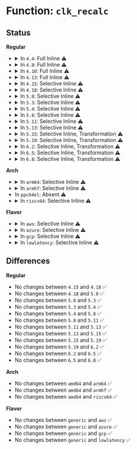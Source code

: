 # Function: <code>clk_recalc</code>

## Status
<b>Regular</b>
<ul>
<li>
<details>
<summary>In <code>4.4</code>: Full Inline ⚠️</summary>

**Collision:** Unique Static

**Inline:** Full

**Transformation:** False

**Instances:**

```
In drivers/clk/clk.c (ffffffff816e4736)
Location: drivers/clk/clk.c:987
Inline: True
Inline callers:
  - drivers/clk/clk.c:clk_calc_subtree
  - drivers/clk/clk.c:__clk_recalc_rates
  - drivers/clk/clk.c:__clk_speculate_rates
  - drivers/clk/clk.c:clk_change_rate
```
</details>
</li>
<li>
<details>
<summary>In <code>4.8</code>: Full Inline ⚠️</summary>

**Collision:** Unique Static

**Inline:** Full

**Transformation:** False

**Instances:**

```
In drivers/clk/clk.c (ffffffff8174c037)
Location: drivers/clk/clk.c:1036
Inline: True
Inline callers:
  - drivers/clk/clk.c:clk_change_rate
  - drivers/clk/clk.c:clk_calc_subtree
  - drivers/clk/clk.c:__clk_speculate_rates
  - drivers/clk/clk.c:__clk_recalc_rates
```
</details>
</li>
<li>
<details>
<summary>In <code>4.10</code>: Full Inline ⚠️</summary>

**Collision:** Unique Static

**Inline:** Full

**Transformation:** False

**Instances:**

```
In drivers/clk/clk.c (ffffffff81534897)
Location: drivers/clk/clk.c:1036
Inline: True
Inline callers:
  - drivers/clk/clk.c:clk_change_rate
  - drivers/clk/clk.c:clk_calc_subtree
  - drivers/clk/clk.c:__clk_speculate_rates
  - drivers/clk/clk.c:__clk_recalc_rates
```
</details>
</li>
<li>
<details>
<summary>In <code>4.13</code>: Full Inline ⚠️</summary>

**Collision:** Unique Static

**Inline:** Full

**Transformation:** False

**Instances:**

```
In drivers/clk/clk.c (ffffffff81547b15)
Location: drivers/clk/clk.c:1038
Inline: True
Inline callers:
  - drivers/clk/clk.c:clk_change_rate
  - drivers/clk/clk.c:clk_calc_subtree
  - drivers/clk/clk.c:__clk_speculate_rates
  - drivers/clk/clk.c:__clk_recalc_rates
```
</details>
</li>
<li>
<details>
<summary>In <code>4.15</code>: Selective Inline ⚠️</summary>

```c
long unsigned int clk_recalc(struct clk_core *core, long unsigned int parent_rate);
```

**Collision:** Unique Static

**Inline:** Selective

**Transformation:** False

**Instances:**

```
In drivers/clk/clk.c (ffffffff815a8f60)
Location: drivers/clk/clk.c:1111
Inline: True
Direct callers:
  - drivers/clk/clk.c:clk_change_rate
  - drivers/clk/clk.c:clk_calc_subtree
  - drivers/clk/clk.c:__clk_speculate_rates
  - drivers/clk/clk.c:__clk_recalc_rates
```
**Symbols:**

```
ffffffff815a8f60-ffffffff815a8fca: clk_recalc (STB_LOCAL)
```
</details>
</li>
<li>
<details>
<summary>In <code>4.18</code>: Selective Inline ⚠️</summary>

```c
long unsigned int clk_recalc(struct clk_core *core, long unsigned int parent_rate);
```

**Collision:** Unique Static

**Inline:** Selective

**Transformation:** False

**Instances:**

```
In drivers/clk/clk.c (ffffffff815e0910)
Location: drivers/clk/clk.c:1320
Inline: True
Direct callers:
  - drivers/clk/clk.c:clk_change_rate
  - drivers/clk/clk.c:clk_calc_subtree
  - drivers/clk/clk.c:__clk_speculate_rates
  - drivers/clk/clk.c:__clk_recalc_rates
```
**Symbols:**

```
ffffffff815e0910-ffffffff815e097b: clk_recalc (STB_LOCAL)
```
</details>
</li>
<li>
<details>
<summary>In <code>5.0</code>: Selective Inline ⚠️</summary>

```c
long unsigned int clk_recalc(struct clk_core *core, long unsigned int parent_rate);
```

**Collision:** Unique Static

**Inline:** Selective

**Transformation:** False

**Instances:**

```
In drivers/clk/clk.c (ffffffff815fa9f0)
Location: drivers/clk/clk.c:1426
Inline: True
Direct callers:
  - drivers/clk/clk.c:clk_change_rate
  - drivers/clk/clk.c:clk_calc_subtree
  - drivers/clk/clk.c:__clk_speculate_rates
  - drivers/clk/clk.c:__clk_recalc_rates
```
**Symbols:**

```
ffffffff815fa9f0-ffffffff815faa5b: clk_recalc (STB_LOCAL)
```
</details>
</li>
<li>
<details>
<summary>In <code>5.3</code>: Selective Inline ⚠️</summary>

```c
long unsigned int clk_recalc(struct clk_core *core, long unsigned int parent_rate);
```

**Collision:** Unique Static

**Inline:** Selective

**Transformation:** False

**Instances:**

```
In drivers/clk/clk.c (ffffffff8162d030)
Location: drivers/clk/clk.c:1544
Inline: True
Direct callers:
  - drivers/clk/clk.c:clk_change_rate
  - drivers/clk/clk.c:clk_calc_subtree
  - drivers/clk/clk.c:__clk_speculate_rates
  - drivers/clk/clk.c:__clk_recalc_rates
```
**Symbols:**

```
ffffffff8162d030-ffffffff8162d09f: clk_recalc (STB_LOCAL)
```
</details>
</li>
<li>
<details>
<summary>In <code>5.4</code>: Selective Inline ⚠️</summary>

```c
long unsigned int clk_recalc(struct clk_core *core, long unsigned int parent_rate);
```

**Collision:** Unique Static

**Inline:** Selective

**Transformation:** False

**Instances:**

```
In drivers/clk/clk.c (ffffffff8164e6f0)
Location: drivers/clk/clk.c:1552
Inline: True
Direct callers:
  - drivers/clk/clk.c:clk_change_rate
  - drivers/clk/clk.c:clk_calc_subtree
  - drivers/clk/clk.c:__clk_speculate_rates
  - drivers/clk/clk.c:__clk_recalc_rates
```
**Symbols:**

```
ffffffff8164e6f0-ffffffff8164e75f: clk_recalc (STB_LOCAL)
```
</details>
</li>
<li>
<details>
<summary>In <code>5.8</code>: Selective Inline ⚠️</summary>

```c
long unsigned int clk_recalc(struct clk_core *core, long unsigned int parent_rate);
```

**Collision:** Unique Static

**Inline:** Selective

**Transformation:** False

**Instances:**

```
In drivers/clk/clk.c (ffffffff816fdc90)
Location: drivers/clk/clk.c:1556
Inline: True
Direct callers:
  - drivers/clk/clk.c:clk_change_rate
  - drivers/clk/clk.c:clk_calc_subtree
  - drivers/clk/clk.c:__clk_speculate_rates
  - drivers/clk/clk.c:__clk_recalc_rates
```
**Symbols:**

```
ffffffff816fdc90-ffffffff816fdcfb: clk_recalc (STB_LOCAL)
```
</details>
</li>
<li>
<details>
<summary>In <code>5.11</code>: Selective Inline ⚠️</summary>

```c
long unsigned int clk_recalc(struct clk_core *core, long unsigned int parent_rate);
```

**Collision:** Unique Static

**Inline:** Selective

**Transformation:** False

**Instances:**

```
In drivers/clk/clk.c (ffffffff8171ae70)
Location: drivers/clk/clk.c:1565
Inline: True
Direct callers:
  - drivers/clk/clk.c:clk_change_rate
  - drivers/clk/clk.c:clk_calc_subtree
  - drivers/clk/clk.c:__clk_speculate_rates
  - drivers/clk/clk.c:__clk_recalc_rates
```
**Symbols:**

```
ffffffff8171ae70-ffffffff8171aedb: clk_recalc (STB_LOCAL)
```
</details>
</li>
<li>
<details>
<summary>In <code>5.13</code>: Selective Inline ⚠️</summary>

```c
long unsigned int clk_recalc(struct clk_core *core, long unsigned int parent_rate);
```

**Collision:** Unique Static

**Inline:** Selective

**Transformation:** False

**Instances:**

```
In drivers/clk/clk.c (ffffffff816fbf40)
Location: drivers/clk/clk.c:1586
Inline: True
Direct callers:
  - drivers/clk/clk.c:clk_change_rate
  - drivers/clk/clk.c:clk_calc_subtree
  - drivers/clk/clk.c:__clk_speculate_rates
  - drivers/clk/clk.c:__clk_recalc_rates
```
**Symbols:**

```
ffffffff816fbf40-ffffffff816fbfab: clk_recalc (STB_LOCAL)
```
</details>
</li>
<li>
<details>
<summary>In <code>5.15</code>: Selective Inline, Transformation ⚠️</summary>

```c
long unsigned int clk_recalc(struct clk_core *core, long unsigned int parent_rate);
```

**Collision:** Unique Static

**Inline:** Selective

**Transformation:** True

**Instances:**

```
In drivers/clk/clk.c (ffffffff81777d18)
Location: drivers/clk/clk.c:1586
Inline: True
Direct callers:
  - drivers/clk/clk.c:clk_change_rate
  - drivers/clk/clk.c:clk_calc_subtree
  - drivers/clk/clk.c:__clk_speculate_rates
  - drivers/clk/clk.c:__clk_recalc_rates
```
**Symbols:**

```
ffffffff81777cf0-ffffffff81777d66: clk_recalc (STB_LOCAL)
ffffffff81cf3158-ffffffff81cf316d: clk_recalc.cold (STB_LOCAL)
```
</details>
</li>
<li>
<details>
<summary>In <code>5.19</code>: Selective Inline, Transformation ⚠️</summary>

```c
long unsigned int clk_recalc(struct clk_core *core, long unsigned int parent_rate);
```

**Collision:** Unique Static

**Inline:** Selective

**Transformation:** True

**Instances:**

```
In drivers/clk/clk.c (ffffffff818adfe8)
Location: drivers/clk/clk.c:1600
Inline: True
Direct callers:
  - drivers/clk/clk.c:clk_change_rate
  - drivers/clk/clk.c:clk_calc_subtree
  - drivers/clk/clk.c:__clk_speculate_rates
  - drivers/clk/clk.c:__clk_recalc_rates
```
**Symbols:**

```
ffffffff818adfc0-ffffffff818ae04a: clk_recalc (STB_LOCAL)
ffffffff81ebb2a4-ffffffff81ebb2b9: clk_recalc.cold (STB_LOCAL)
```
</details>
</li>
<li>
<details>
<summary>In <code>6.2</code>: Selective Inline, Transformation ⚠️</summary>

```c
long unsigned int clk_recalc(struct clk_core *core, long unsigned int parent_rate);
```

**Collision:** Unique Static

**Inline:** Selective

**Transformation:** True

**Instances:**

```
In drivers/clk/clk.c (ffffffff819f99a8)
Location: drivers/clk/clk.c:1775
Inline: True
Direct callers:
  - drivers/clk/clk.c:clk_change_rate
  - drivers/clk/clk.c:clk_calc_subtree
  - drivers/clk/clk.c:__clk_speculate_rates
  - drivers/clk/clk.c:__clk_recalc_rates
```
**Symbols:**

```
ffffffff819f9980-ffffffff819f9a0a: clk_recalc (STB_LOCAL)
ffffffff82092da1-ffffffff82092db6: clk_recalc.cold (STB_LOCAL)
```
</details>
</li>
<li>
<details>
<summary>In <code>6.5</code>: Selective Inline, Transformation ⚠️</summary>

```c
long unsigned int clk_recalc(struct clk_core *core, long unsigned int parent_rate);
```

**Collision:** Unique Static

**Inline:** Selective

**Transformation:** True

**Instances:**

```
In drivers/clk/clk.c (ffffffff81a42058)
Location: drivers/clk/clk.c:1820
Inline: True
Direct callers:
  - drivers/clk/clk.c:clk_change_rate
  - drivers/clk/clk.c:clk_calc_subtree
  - drivers/clk/clk.c:__clk_speculate_rates
  - drivers/clk/clk.c:__clk_recalc_rates
```
**Symbols:**

```
ffffffff81a42030-ffffffff81a420ba: clk_recalc (STB_LOCAL)
ffffffff82113af5-ffffffff82113b0a: clk_recalc.cold (STB_LOCAL)
```
</details>
</li>
<li>
<details>
<summary>In <code>6.8</code>: Selective Inline, Transformation ⚠️</summary>

```c
long unsigned int clk_recalc(struct clk_core *core, long unsigned int parent_rate);
```

**Collision:** Unique Static

**Inline:** Selective

**Transformation:** True

**Instances:**

```
In drivers/clk/clk.c (ffffffff81a8da68)
Location: drivers/clk/clk.c:1820
Inline: True
Direct callers:
  - drivers/clk/clk.c:clk_change_rate
  - drivers/clk/clk.c:clk_calc_subtree
  - drivers/clk/clk.c:__clk_speculate_rates
  - drivers/clk/clk.c:__clk_recalc_rates
```
**Symbols:**

```
ffffffff81a8da40-ffffffff81a8daca: clk_recalc (STB_LOCAL)
ffffffff821f1468-ffffffff821f147d: clk_recalc.cold (STB_LOCAL)
```
</details>
</li>
</ul>
<b>Arch</b>
<ul>
<li>
<details>
<summary>In <code>arm64</code>: Selective Inline ⚠️</summary>

```c
long unsigned int clk_recalc(struct clk_core *core, long unsigned int parent_rate);
```

**Collision:** Unique Static

**Inline:** Selective

**Transformation:** False

**Instances:**

```
In drivers/clk/clk.c (ffff8000107bdba8)
Location: drivers/clk/clk.c:1552
Inline: True
Direct callers:
  - drivers/clk/clk.c:clk_change_rate
  - drivers/clk/clk.c:clk_calc_subtree
  - drivers/clk/clk.c:__clk_speculate_rates
  - drivers/clk/clk.c:__clk_recalc_rates
```
**Symbols:**

```
ffff8000107bdba8-ffff8000107bdc48: clk_recalc (STB_LOCAL)
```
</details>
</li>
<li>
<details>
<summary>In <code>armhf</code>: Selective Inline ⚠️</summary>

```c
long unsigned int clk_recalc(struct clk_core *core, long unsigned int parent_rate);
```

**Collision:** Unique Static

**Inline:** Selective

**Transformation:** False

**Instances:**

```
In drivers/clk/clk.c (c08e95d0)
Location: drivers/clk/clk.c:1552
Inline: True
Direct callers:
  - drivers/clk/clk.c:clk_change_rate
  - drivers/clk/clk.c:clk_calc_subtree
  - drivers/clk/clk.c:__clk_speculate_rates
  - drivers/clk/clk.c:__clk_recalc_rates
```
**Symbols:**

```
c08e95d0-c08e9654: clk_recalc (STB_LOCAL)
```
</details>
</li>
<li>
In <code>ppc64el</code>: Absent ⚠️
</li>
<li>
<details>
<summary>In <code>riscv64</code>: Selective Inline ⚠️</summary>

```c
long unsigned int clk_recalc(struct clk_core *core, long unsigned int parent_rate);
```

**Collision:** Unique Static

**Inline:** Selective

**Transformation:** False

**Instances:**

```
In drivers/clk/clk.c (ffffffe00050d198)
Location: drivers/clk/clk.c:1552
Inline: True
Direct callers:
  - drivers/clk/clk.c:clk_change_rate
  - drivers/clk/clk.c:clk_calc_subtree
  - drivers/clk/clk.c:__clk_speculate_rates
  - drivers/clk/clk.c:__clk_recalc_rates
```
**Symbols:**

```
ffffffe00050d198-ffffffe00050d21e: clk_recalc (STB_LOCAL)
```
</details>
</li>
</ul>
<b>Flavor</b>
<ul>
<li>
<details>
<summary>In <code>aws</code>: Selective Inline ⚠️</summary>

```c
long unsigned int clk_recalc(struct clk_core *core, long unsigned int parent_rate);
```

**Collision:** Unique Static

**Inline:** Selective

**Transformation:** False

**Instances:**

```
In drivers/clk/clk.c (ffffffff81614750)
Location: drivers/clk/clk.c:1552
Inline: True
Direct callers:
  - drivers/clk/clk.c:clk_change_rate
  - drivers/clk/clk.c:clk_calc_subtree
  - drivers/clk/clk.c:__clk_speculate_rates
  - drivers/clk/clk.c:__clk_recalc_rates
```
**Symbols:**

```
ffffffff81614750-ffffffff816147bf: clk_recalc (STB_LOCAL)
```
</details>
</li>
<li>
<details>
<summary>In <code>azure</code>: Selective Inline ⚠️</summary>

```c
long unsigned int clk_recalc(struct clk_core *core, long unsigned int parent_rate);
```

**Collision:** Unique Static

**Inline:** Selective

**Transformation:** False

**Instances:**

```
In drivers/clk/clk.c (ffffffff81608c80)
Location: drivers/clk/clk.c:1552
Inline: True
Direct callers:
  - drivers/clk/clk.c:clk_change_rate
  - drivers/clk/clk.c:clk_calc_subtree
  - drivers/clk/clk.c:__clk_speculate_rates
  - drivers/clk/clk.c:__clk_recalc_rates
```
**Symbols:**

```
ffffffff81608c80-ffffffff81608cef: clk_recalc (STB_LOCAL)
```
</details>
</li>
<li>
<details>
<summary>In <code>gcp</code>: Selective Inline ⚠️</summary>

```c
long unsigned int clk_recalc(struct clk_core *core, long unsigned int parent_rate);
```

**Collision:** Unique Static

**Inline:** Selective

**Transformation:** False

**Instances:**

```
In drivers/clk/clk.c (ffffffff81642530)
Location: drivers/clk/clk.c:1552
Inline: True
Direct callers:
  - drivers/clk/clk.c:clk_change_rate
  - drivers/clk/clk.c:clk_calc_subtree
  - drivers/clk/clk.c:__clk_speculate_rates
  - drivers/clk/clk.c:__clk_recalc_rates
```
**Symbols:**

```
ffffffff81642530-ffffffff8164259f: clk_recalc (STB_LOCAL)
```
</details>
</li>
<li>
<details>
<summary>In <code>lowlatency</code>: Selective Inline ⚠️</summary>

```c
long unsigned int clk_recalc(struct clk_core *core, long unsigned int parent_rate);
```

**Collision:** Unique Static

**Inline:** Selective

**Transformation:** False

**Instances:**

```
In drivers/clk/clk.c (ffffffff8165c940)
Location: drivers/clk/clk.c:1552
Inline: True
Direct callers:
  - drivers/clk/clk.c:clk_change_rate
  - drivers/clk/clk.c:clk_calc_subtree
  - drivers/clk/clk.c:__clk_speculate_rates
  - drivers/clk/clk.c:__clk_recalc_rates
```
**Symbols:**

```
ffffffff8165c940-ffffffff8165c9af: clk_recalc (STB_LOCAL)
```
</details>
</li>
</ul>

## Differences
<b>Regular</b>
<ul>
<li>
No changes between <code>4.15</code> and <code>4.18</code> ✅
</li>
<li>
No changes between <code>4.18</code> and <code>5.0</code> ✅
</li>
<li>
No changes between <code>5.0</code> and <code>5.3</code> ✅
</li>
<li>
No changes between <code>5.3</code> and <code>5.4</code> ✅
</li>
<li>
No changes between <code>5.4</code> and <code>5.8</code> ✅
</li>
<li>
No changes between <code>5.8</code> and <code>5.11</code> ✅
</li>
<li>
No changes between <code>5.11</code> and <code>5.13</code> ✅
</li>
<li>
No changes between <code>5.13</code> and <code>5.15</code> ✅
</li>
<li>
No changes between <code>5.15</code> and <code>5.19</code> ✅
</li>
<li>
No changes between <code>5.19</code> and <code>6.2</code> ✅
</li>
<li>
No changes between <code>6.2</code> and <code>6.5</code> ✅
</li>
<li>
No changes between <code>6.5</code> and <code>6.8</code> ✅
</li>
</ul>
<b>Arch</b>
<ul>
<li>
No changes between <code>amd64</code> and <code>arm64</code> ✅
</li>
<li>
No changes between <code>amd64</code> and <code>armhf</code> ✅
</li>
<li>
No changes between <code>amd64</code> and <code>riscv64</code> ✅
</li>
</ul>
<b>Flavor</b>
<ul>
<li>
No changes between <code>generic</code> and <code>aws</code> ✅
</li>
<li>
No changes between <code>generic</code> and <code>azure</code> ✅
</li>
<li>
No changes between <code>generic</code> and <code>gcp</code> ✅
</li>
<li>
No changes between <code>generic</code> and <code>lowlatency</code> ✅
</li>
</ul>
